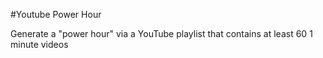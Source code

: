 #Youtube Power Hour

Generate a "power hour" via a YouTube playlist that contains at least 60 1 minute videos
